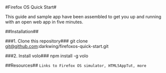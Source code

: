 #Firefox OS Quick Start#

This guide and sample app have been assembled to get you up and running with an open web app in five minutes.

##Installation##

###1.  Clone this repository###
	git clone git@github.com:darkwing/firefoxos-quick-start.git

###2.  Install volo###
	npm install -g volo

##Resources##
`Links to Firefox OS simulator, HTML5AppTut, more`